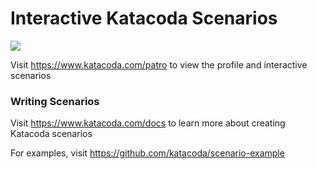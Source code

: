 # Interactive Katacoda Scenarios

[![](http://shields.katacoda.com/katacoda/patro/count.svg)](https://www.katacoda.com/patro "Get your profile on Katacoda.com")

Visit https://www.katacoda.com/patro to view the profile and interactive scenarios

### Writing Scenarios
Visit https://www.katacoda.com/docs to learn more about creating Katacoda scenarios

For examples, visit https://github.com/katacoda/scenario-example
